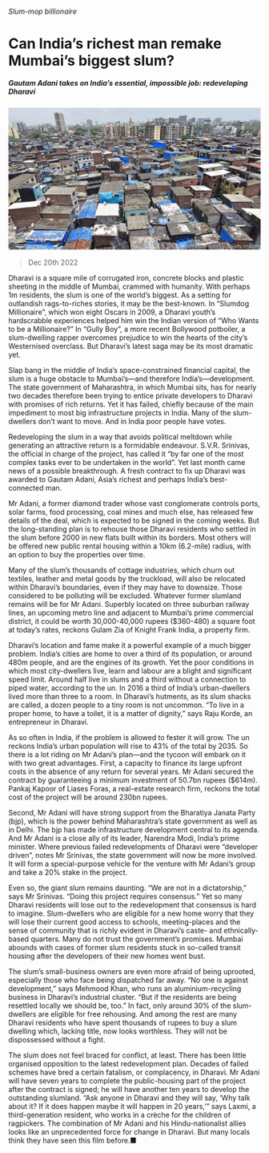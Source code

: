 ###### Slum-mop billionaire

# Can India’s richest man remake Mumbai’s biggest slum? 

##### Gautam Adani takes on India’s essential, impossible job: redeveloping Dharavi 

![image](images/20221224_ASP002.jpg) 

> Dec 20th 2022 

Dharavi is a square mile of corrugated iron, concrete blocks and plastic sheeting in the middle of Mumbai, crammed with humanity. With perhaps 1m residents, the slum is one of the world’s biggest. As a setting for outlandish rags-to-riches stories, it may be the best-known. In “Slumdog Millionaire”, which won eight Oscars in 2009, a Dharavi youth’s hardscrabble experiences helped him win the Indian version of “Who Wants to be a Millionaire?” In “Gully Boy”, a more recent Bollywood potboiler, a slum-dwelling rapper overcomes prejudice to win the hearts of the city’s Westernised overclass. But Dharavi’s latest saga may be its most dramatic yet.

Slap bang in the middle of India’s space-constrained financial capital, the slum is a huge obstacle to Mumbai’s—and therefore India’s—development. The state government of Maharashtra, in which Mumbai sits, has for nearly two decades therefore been trying to entice private developers to Dharavi with promises of rich returns. Yet it has failed, chiefly because of the main impediment to most big infrastructure projects in India. Many of the slum-dwellers don’t want to move. And in India poor people have votes.

Redeveloping the slum in a way that avoids political meltdown while generating an attractive return is a formidable endeavour. S.V.R. Srinivas, the official in charge of the project, has called it “by far one of the most complex tasks ever to be undertaken in the world”. Yet last month came news of a possible breakthrough. A fresh contract to fix up Dharavi was awarded to Gautam Adani, Asia’s richest and perhaps India’s best-connected man.

Mr Adani, a former diamond trader whose vast conglomerate controls ports, solar farms, food processing, coal mines and much else, has released few details of the deal, which is expected to be signed in the coming weeks. But the long-standing plan is to rehouse those Dharavi residents who settled in the slum before 2000 in new flats built within its borders. Most others will be offered new public rental housing within a 10km (6.2-mile) radius, with an option to buy the properties over time.

Many of the slum’s thousands of cottage industries, which churn out textiles, leather and metal goods by the truckload, will also be relocated within Dharavi’s boundaries, even if they may have to downsize. Those considered to be polluting will be excluded. Whatever former slumland remains will be for Mr Adani. Superbly located on three suburban railway lines, an upcoming metro line and adjacent to Mumbai’s prime commercial district, it could be worth 30,000-40,000 rupees ($360-480) a square foot at today’s rates, reckons Gulam Zia of Knight Frank India, a property firm. 

Dharavi’s location and fame make it a powerful example of a much bigger problem. India’s cities are home to over a third of its population, or around 480m people, and are the engines of its growth. Yet the poor conditions in which most city-dwellers live, learn and labour are a blight and significant speed limit. Around half live in slums and a third without a connection to piped water, according to the un. In 2016 a third of India’s urban-dwellers lived more than three to a room. In Dharavi’s hutments, as its slum shacks are called, a dozen people to a tiny room is not uncommon. “To live in a proper home, to have a toilet, it is a matter of dignity,” says Raju Korde, an entrepreneur in Dharavi.

As so often in India, if the problem is allowed to fester it will grow. The un reckons India’s urban population will rise to 43% of the total by 2035. So there is a lot riding on Mr Adani’s plan—and the tycoon will embark on it with two great advantages. First, a capacity to finance its large upfront costs in the absence of any return for several years. Mr Adani secured the contract by guaranteeing a minimum investment of 50.7bn rupees ($614m). Pankaj Kapoor of Liases Foras, a real-estate research firm, reckons the total cost of the project will be around 230bn rupees.

Second, Mr Adani will have strong support from the Bharatiya Janata Party (bjp), which is the power behind Maharashtra’s state government as well as in Delhi. The bjp has made infrastructure development central to its agenda. And Mr Adani is a close ally of its leader, Narendra Modi, India’s prime minister. Where previous failed redevelopments of Dharavi were “developer driven”, notes Mr Srinivas, the state government will now be more involved. It will form a special-purpose vehicle for the venture with Mr Adani’s group and take a 20% stake in the project. 

Even so, the giant slum remains daunting. “We are not in a dictatorship,” says Mr Srinivas. “Doing this project requires consensus.” Yet so many Dharavi residents will lose out to the redevelopment that consensus is hard to imagine. Slum-dwellers who are eligible for a new home worry that they will lose their current good access to schools, meeting-places and the sense of community that is richly evident in Dharavi’s caste- and ethnically-based quarters. Many do not trust the government’s promises. Mumbai abounds with cases of former slum residents stuck in so-called transit housing after the developers of their new homes went bust.

The slum’s small-business owners are even more afraid of being uprooted, especially those who face being dispatched far away. “No one is against development,” says Mehmood Khan, who runs an aluminium-recycling business in Dharavi’s industrial cluster. “But if the residents are being resettled locally we should be, too.” In fact, only around 30% of the slum-dwellers are eligible for free rehousing. And among the rest are many Dharavi residents who have spent thousands of rupees to buy a slum dwelling which, lacking title, now looks worthless. They will not be dispossessed without a fight.

The slum does not feel braced for conflict, at least. There has been little organised opposition to the latest redevelopment plan. Decades of failed schemes have bred a certain fatalism, or complacency, in Dharavi. Mr Adani will have seven years to complete the public-housing part of the project after the contract is signed; he will have another ten years to develop the outstanding slumland. “Ask anyone in Dharavi and they will say, ‘Why talk about it? If it does happen maybe it will happen in 20 years,’” says Laxmi, a third-generation resident, who works in a crèche for the children of ragpickers. The combination of Mr Adani and his Hindu-nationalist allies looks like an unprecedented force for change in Dharavi. But many locals think they have seen this film before.■



